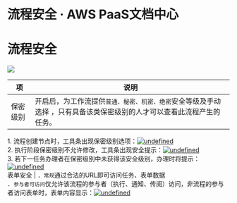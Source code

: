 # 流程安全 · AWS PaaS文档中心

# 流程安全

[![](https://docs.awspaas.com/user-manual/aws-pass-console-user-manual-process-64ga/flow_attribute/common_set16.png)](<common_set16.png>)

项 | 说明  
---|---  
保密级别  | 开启后，为工作流提供`普通、秘密、机密、绝密`安全等级及手动选择 ，只有具备该类保密级别的人才可以查看此流程产生的任务。  
1\. 流程创建节点时，工具条出现保密级别选项：[![undefined](https://docs.awspaas.com/user-manual/aws-pass-console-user-manual-process-64ga/flow_attribute/mj1.png)](<mj1.png>)  
2\. 执行阶段保密级别不允许修改，工具条出现安全提示：[![undefined](https://docs.awspaas.com/user-manual/aws-pass-console-user-manual-process-64ga/flow_attribute/mj2.png)](<mj2.png>)  
3\. 若下一任务办理者在保密级别中未获得该安全级别，办理时将提示：[![undefined](https://docs.awspaas.com/user-manual/aws-pass-console-user-manual-process-64ga/flow_attribute/mj3.png)](<mj3.png>)  
表单安全 | ．`常规`通过合法的URL即可访问任务、表单数据  
．`参与者可访问`仅允许该流程的参与者（执行、通知、传阅）访问，非流程的参与者访问表单时，表单内容显示：[![undefined](https://docs.awspaas.com/user-manual/aws-pass-console-user-manual-process-64ga/flow_attribute/data1.png)](<data1.png>)